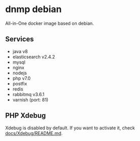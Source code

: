 # dnmp debian
All-in-One docker image based on debian.

## Services
- java v8
- elasticsearch v2.4.2
- mysql 
- nginx
- nodejs
- php v7.0
- postfix
- redis
- rabbitmq v3.6.1
- varnish (port: 81)

## PHP Xdebug 
Xdebug is disabled by default. If you want to activate it, check [docs/Xdebug/README.md](docs/Xdebug/README.md).
